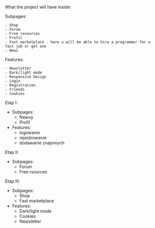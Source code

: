 What the project will have inside:

  Subpages: 
  
    - Shop
    - Forum
    - Free resources
    - Profil
    - Fast marketplace - here u will be able to hire a programmer for a fast job or get one
    - News

  Features:
  
    - Newsletter
    - Dark/light mode
    - Responsive Design
    - Login
    - Registration
    - Friends
    - Cookies

  Etap I:
  - Subpages:
    - Newsy
    - Profil
  - Features:
    - logowanie
    - rejestrowanie
    - dodawanie znajomych

  Etap II:
  - Subpages:
    - Forum
    - Free rsources

  Etap III:
  - Subpages:
    - Shop
    - Fast marketplace
  - Features:
    - Dark/light mode
    - Cookies
    - Newsletter
  

